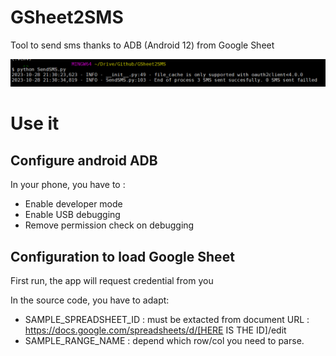# GSheet2SMS
Tool to send sms thanks to ADB (Android 12) from Google Sheet

![Screenshot of the output of the tool](assets/images/img_bash.png)

# Use it
## Configure android ADB
In your phone, you have to :
- Enable developer mode
- Enable USB debugging
- Remove permission check on debugging

## Configuration to load Google Sheet
First run, the app will request credential from you

In the source code, you have to adapt:
- SAMPLE_SPREADSHEET_ID : must be extacted from document URL : https://docs.google.com/spreadsheets/d/[HERE IS THE ID]/edit
- SAMPLE_RANGE_NAME : depend which row/col you need to parse.